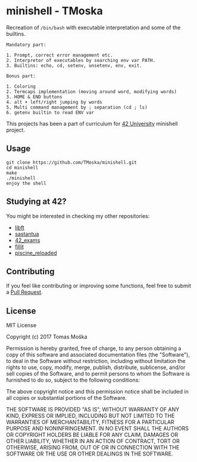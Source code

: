 minishell - TMoska 
===

Recreation of `/bin/bash` with executable interpretation and some of the builtins.

```
Mandatory part:

1. Prompt, correct error management etc.
2. Interpretor of executables by searching env var PATH.
3. Builtins: echo, cd, setenv, unsetenv, env, exit.

Bonus part:

1. Coloring
2. Termcaps implementation (moving around word, modifying words)
3. HOME & END buttons
4. alt + left/right jumping by words
5. Multi command management by ; separation (cd ; ls)
6. getenv builtin to read ENV var

```

This projects has been a part of curriculum for [42 University](https://www.42.us.org) minishell project.

Usage
---

```
git clone https://github.com/TMoska/minishell.git
cd minishell
make
./minishell
enjoy the shell
```

Studying at 42?
---

You might be interested in checking my other repositories:
- [libft](https://www.github.com/TMoska/libft)
- [sastantua](https://github.com/TMoska/sastantua)
- [42_exams](https://github.com/TMoska/42_exams)
- [fillit](https://github.com/TMoska/fillit)
- [piscine_reloaded](https://github.com/TMoska/piscine_reloaded)

Contributing
---

If you feel like contributing or improving some functions, feel free to submit a [Pull Request](https://github.com/TMoska/ft_ls/pulls).

License
---

MIT License

Copyright (c) 2017 Tomas Moška

Permission is hereby granted, free of charge, to any person obtaining a copy
of this software and associated documentation files (the "Software"), to deal
in the Software without restriction, including without limitation the rights
to use, copy, modify, merge, publish, distribute, sublicense, and/or sell
copies of the Software, and to permit persons to whom the Software is
furnished to do so, subject to the following conditions:

The above copyright notice and this permission notice shall be included in all
copies or substantial portions of the Software.

THE SOFTWARE IS PROVIDED "AS IS", WITHOUT WARRANTY OF ANY KIND, EXPRESS OR
IMPLIED, INCLUDING BUT NOT LIMITED TO THE WARRANTIES OF MERCHANTABILITY,
FITNESS FOR A PARTICULAR PURPOSE AND NONINFRINGEMENT. IN NO EVENT SHALL THE
AUTHORS OR COPYRIGHT HOLDERS BE LIABLE FOR ANY CLAIM, DAMAGES OR OTHER
LIABILITY, WHETHER IN AN ACTION OF CONTRACT, TORT OR OTHERWISE, ARISING FROM,
OUT OF OR IN CONNECTION WITH THE SOFTWARE OR THE USE OR OTHER DEALINGS IN THE
SOFTWARE.

